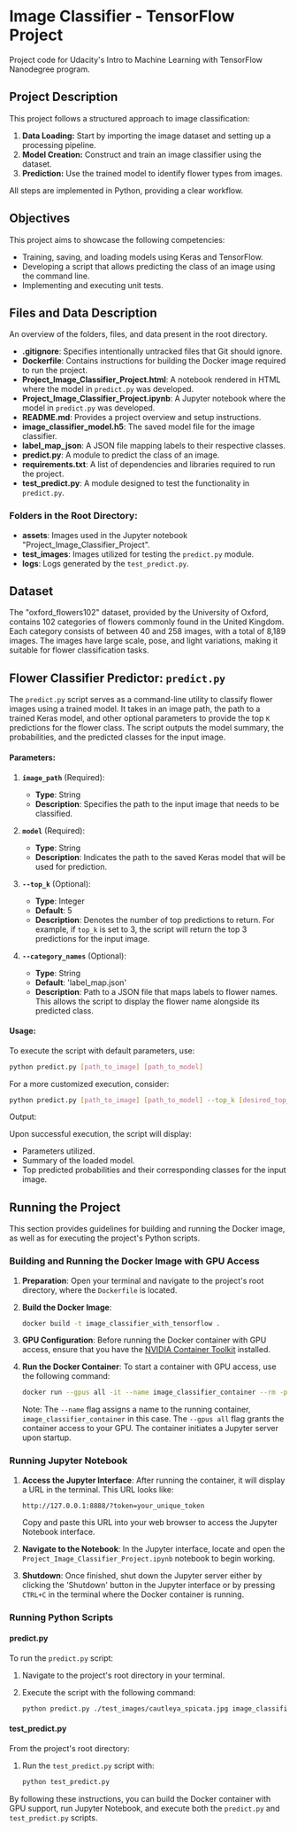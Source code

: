 # Image Classifier - TensorFlow Project

Project code for Udacity's Intro to Machine Learning with TensorFlow Nanodegree program.

## Project Description

This project follows a structured approach to image classification:

1. **Data Loading:** Start by importing the image dataset and setting up a processing pipeline.
2. **Model Creation:** Construct and train an image classifier using the dataset.
3. **Prediction:** Use the trained model to identify flower types from images.

All steps are implemented in Python, providing a clear workflow.

## Objectives

This project aims to showcase the following competencies:

* Training, saving, and loading models using Keras and TensorFlow.
* Developing a script that allows predicting the class of an image using the command line.
* Implementing and executing unit tests.

## Files and Data Description

An overview of the folders, files, and data present in the root directory.

- **.gitignore**: Specifies intentionally untracked files that Git should ignore.
- **Dockerfile**: Contains instructions for building the Docker image required to run the project.
- **Project_Image_Classifier_Project.html**: A notebook rendered in HTML where the model in `predict.py` was developed.
- **Project_Image_Classifier_Project.ipynb**: A Jupyter notebook where the model in `predict.py` was developed.
- **README.md**: Provides a project overview and setup instructions.
- **image_classifier_model.h5**: The saved model file for the image classifier.
- **label_map_json**: A JSON file mapping labels to their respective classes.
- **predict.py**: A module to predict the class of an image.
- **requirements.txt**: A list of dependencies and libraries required to run the project.
- **test_predict.py**: A module designed to test the functionality in `predict.py`.

### Folders in the Root Directory:
- **assets**: Images used in the Jupyter notebook "Project_Image_Classifier_Project".
- **test_images**: Images utilized for testing the `predict.py` module.
- **logs**: Logs generated by the `test_predict.py`.

## Dataset

The "oxford_flowers102" dataset, provided by the University of Oxford, contains 102 categories of flowers commonly found in the United Kingdom. Each category consists of between 40 and 258 images, with a total of 8,189 images. The images have large scale, pose, and light variations, making it suitable for flower classification tasks.

## Flower Classifier Predictor: `predict.py`

The `predict.py` script serves as a command-line utility to classify flower images using a trained model. It takes in an image path, the path to a trained Keras model, and other optional parameters to provide the top `K` predictions for the flower class. The script outputs the model summary, the probabilities, and the predicted classes for the input image.

#### Parameters:

1. **`image_path`** (Required): 
    - **Type**: String 
    - **Description**: Specifies the path to the input image that needs to be classified.

2. **`model`** (Required):
    - **Type**: String
    - **Description**: Indicates the path to the saved Keras model that will be used for prediction.

3. **`--top_k`** (Optional):
    - **Type**: Integer
    - **Default**: 5
    - **Description**: Denotes the number of top predictions to return. For example, if `top_k` is set to 3, the script will return the top 3 predictions for the input image.

4. **`--category_names`** (Optional):
    - **Type**: String
    - **Default**: 'label_map.json'
    - **Description**: Path to a JSON file that maps labels to flower names. This allows the script to display the flower name alongside its predicted class.

#### Usage:

To execute the script with default parameters, use:

```bash
python predict.py [path_to_image] [path_to_model]
```

For a more customized execution, consider:
```bash
python predict.py [path_to_image] [path_to_model] --top_k [desired_top_k] --category_names [path_to_label_json]
```

Output:

Upon successful execution, the script will display:
* Parameters utilized.
* Summary of the loaded model.
* Top predicted probabilities and their corresponding classes for the input image.

## Running the Project

This section provides guidelines for building and running the Docker image, as well as for executing the project's Python scripts.

### Building and Running the Docker Image with GPU Access

1. **Preparation**: 
   Open your terminal and navigate to the project's root directory, where the `Dockerfile` is located.

2. **Build the Docker Image**: 
    ```bash
    docker build -t image_classifier_with_tensorflow .
    ```

3. **GPU Configuration**: 
    Before running the Docker container with GPU access, ensure that you have the [NVIDIA Container Toolkit](https://github.com/NVIDIA/nvidia-docker) installed.

4. **Run the Docker Container**: 
    To start a container with GPU access, use the following command:
    ```bash
    docker run --gpus all -it --name image_classifier_container --rm -p 8888:8888 image_classifier_with_tensorflow
    ```

    Note: The `--name` flag assigns a name to the running container, `image_classifier_container` in this case. The `--gpus all` flag grants the container access to your GPU. The container initiates a Jupyter server upon startup.

### Running Jupyter Notebook

1. **Access the Jupyter Interface**: 
    After running the container, it will display a URL in the terminal. This URL looks like:
    ```
    http://127.0.0.1:8888/?token=your_unique_token
    ```

    Copy and paste this URL into your web browser to access the Jupyter Notebook interface.

2. **Navigate to the Notebook**: 
    In the Jupyter interface, locate and open the `Project_Image_Classifier_Project.ipynb` notebook to begin working.

3. **Shutdown**: 
    Once finished, shut down the Jupyter server either by clicking the 'Shutdown' button in the Jupyter interface or by pressing `CTRL+C` in the terminal where the Docker container is running.

### Running Python Scripts

#### predict.py
To run the `predict.py` script:

1. Navigate to the project's root directory in your terminal.

2. Execute the script with the following command:
    ```bash
    python predict.py ./test_images/cautleya_spicata.jpg image_classifier_model.h5 --category_names label_map.json
    ```

#### test_predict.py
From the project's root directory:

1. Run the `test_predict.py` script with:
    ```bash
    python test_predict.py
    ```

By following these instructions, you can build the Docker container with GPU support, run Jupyter Notebook, and execute both the `predict.py` and `test_predict.py` scripts.

